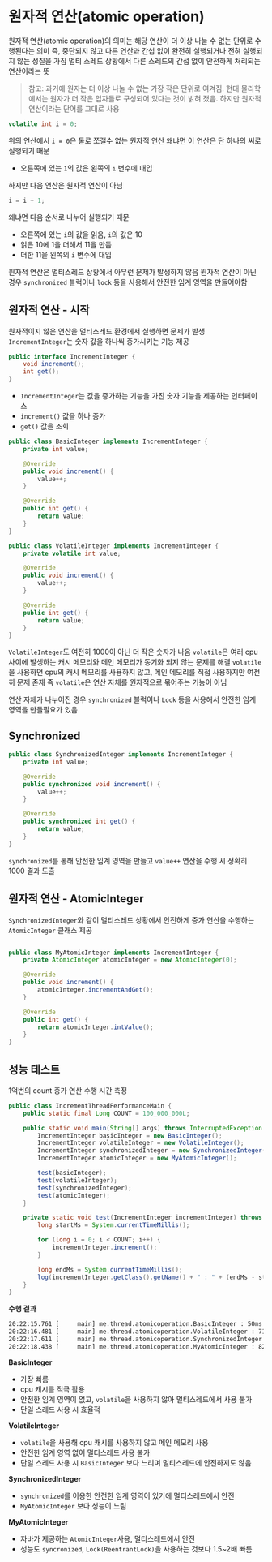 # 원자적 연산(atomic operation)

원자적 연산(atomic operation)의 의미는 해당 연산이 더 이상 나눌 수 없는 단위로 수행된다는 의미
즉, 중단되지 않고 다른 연산과 간섭 없이 완전히 실행되거나 전혀 실행되지 않는 성질을 가짐
멀티 스레드 상황에서 다른 스레드의 간섭 없이 안전하게 처리되는 연산이라는 뜻

> 참고: 과거에 원자는 더 이상 나눌 수 없는 가장 작은 단위로 여겨짐.
> 현대 물리학에서는 원자가 더 작은 입자들로 구성되어 있다는 것이 밝혀 졌음. 하지만 원자적 연산이라는 단어를 그대로 사용

```java
volatile int i = 0;
```

위의 연산에서 `i = 0`은 둘로 쪼갤수 없는 원자적 연산
왜냐면 이 연산은 단 하나의 써로 실행되기 때문
- 오른쪽에 있는 `1`의 값은 왼쪽의 `i` 변수에 대입

하지만 다음 연산은 원자적 연산이 아님

```java
i = i + 1;
```

왜냐면 다음 순서로 나누어 실행되기 때문
- 오른쪽에 있는 `i`의 값을 읽음, `i`의 값은 10
- 읽은 10에 1을 더해서 11을 만듬
- 더한 11을 왼쪽의 `i` 변수에 대입

원자적 연산은 멀티스레드 상황에서 아무런 문제가 발생하지 않음
원자적 연산이 아닌 경우 `synchronized` 블럭이나 `lock` 등을 사용해서 안전한 임계 영역을 만들어야함

## 원자적 연산 - 시작

원자적이지 않은 연산을 멀티스레드 환경에서 실행하면 문제가 발생
`IncrementInteger`는 숫자 값을 하나씩 증가시키는 기능 제공

```java
public interface IncrementInteger {
    void increment();
    int get();
}
```

- `IncrementInteger`는 값을 증가하는 기능을 가진 숫자 기능을 제공하는 인터페이스
- `increment()` 값을 하나 증가
- `get()` 값을 조회

```java
public class BasicInteger implements IncrementInteger {
    private int value;

    @Override
    public void increment() {
        value++;
    }

    @Override
    public int get() {
        return value;
    }
}
```


```java
public class VolatileInteger implements IncrementInteger {
    private volatile int value;

    @Override
    public void increment() {
        value++;
    }

    @Override
    public int get() {
        return value;
    }
}
```

`VolatileInteger`도 여전히 1000이 아닌 더 작은 숫자가 나옴
`volatile`은 여러 cpu 사이에 발생하는 캐시 메모리와 메인 메모리가 동기화 되지 않는 문제를 해결
`volatile`을 사용하면 cpu의 캐시 메모리를 사용하지 않고, 메인 메모리를 직접 사용하지만 여전히 문제 존재
즉 `volatile`은 연산 자체를 원자적으로 묶어주는 기능이 아님

연산 자체가 나누어진 경우 `synchronized` 블럭이나 `Lock` 등을 사용해서 안전한 임계 영역을 만들필요가 있음

## Synchronized

```java
public class SynchronizedInteger implements IncrementInteger {
    private int value;

    @Override
    public synchronized void increment() {
        value++;
    }

    @Override
    public synchronized int get() {
        return value;
    }
}
```

`synchronized`를 통해 안전한 임계 영역을 만들고 `value++` 연산을 수행 시 정확히 1000 결과 도출

## 원자적 연산 - AtomicInteger

`SynchronizedInteger`와 같이 멀티스레드 상황에서 안전하게 증가 연산을 수행하는 `AtomicInteger` 클래스 제공

```java

public class MyAtomicInteger implements IncrementInteger {
    private AtomicInteger atomicInteger = new AtomicInteger(0);

    @Override
    public void increment() {
        atomicInteger.incrementAndGet();
    }

    @Override
    public int get() {
        return atomicInteger.intValue();
    }
}
```

## 성능 테스트

1억번의 count 증가 연산 수행 시간 측정

```java
public class IncrementThreadPerformanceMain {
    public static final Long COUNT = 100_000_000L;

    public static void main(String[] args) throws InterruptedException {
        IncrementInteger basicInteger = new BasicInteger();
        IncrementInteger volatileInteger = new VolatileInteger();
        IncrementInteger synchronizedInteger = new SynchronizedInteger();
        IncrementInteger atomicInteger = new MyAtomicInteger();

        test(basicInteger);
        test(volatileInteger);
        test(synchronizedInteger);
        test(atomicInteger);
    }

    private static void test(IncrementInteger incrementInteger) throws InterruptedException {
        long startMs = System.currentTimeMillis();

        for (long i = 0; i < COUNT; i++) {
            incrementInteger.increment();
        }

        long endMs = System.currentTimeMillis();
        log(incrementInteger.getClass().getName() + " : " + (endMs - startMs) + "ms");
    }
}
```
**수행 결과**

```bash
20:22:15.761 [     main] me.thread.atomicoperation.BasicInteger : 50ms
20:22:16.481 [     main] me.thread.atomicoperation.VolatileInteger : 716ms
20:22:17.611 [     main] me.thread.atomicoperation.SynchronizedInteger : 1129ms
20:22:18.438 [     main] me.thread.atomicoperation.MyAtomicInteger : 827ms
```

**BasicInteger**
- 가장 빠름
- cpu 캐시를 적극 활용
- 안전한 임계 영역이 없고, `volatile`을 사용하지 않아 멀티스레드에서 사용 불가
- 단일 스레드 사용 시 효율적

**VolatileInteger**
- `volatile`을 사용해 cpu 캐시를 사용하지 않고 메인 메모리 사용
- 안전한 임계 영역 없어 멀티스레드 사용 불가
- 단일 스레드 사용 시 `BasicInteger` 보다 느리며 멀티스레드에 안전하지도 않음

**SynchronizedInteger**
- `synchronized`를 이용한 안전한 임계 영역이 있기에 멀티스레드에서 안전
- `MyAtomicInteger` 보다 성능이 느림

**MyAtomicInteger**
- 자바가 제공하는 `AtomicInteger`사용, 멀티스레드에서 안전
- 성능도 `syncronized`, `Lock(ReentrantLock)`을 사용하는 것보다 1.5~2배 빠름

